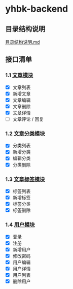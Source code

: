 # yhbk-backend

## 目录结构说明
[目录结构说明.md](/document/目录结构说明.md)

## 接口清单
### 1.1 [文章模块](/routes/article.js)
+ [x] 文章列表
+ [x] 新增文章
+ [x] 文章编辑
+ [x] 文章删除
+ [x] 文章详情
+ [ ] 文章评论 / 回复

### 1.2 [文章分类模块](/routes/category.js)
+ [x] 分类列表
+ [x] 新增分类
+ [x] 编辑分类
+ [x] 分类删除

### 1.3 [文章标签模块](/routes/tag.js)
+ [x] 标签列表
+ [x] 新增标签
+ [x] 标签分类
+ [x] 标签删除

### 1.4 [用户模块](/routes/user.js)
+ [x] 登录
+ [x] 注册
+ [x] 新增用户
+ [x] 修改密码
+ [x] 用户编辑
+ [x] 用户详情
+ [x] 用户列表
+ [x] 删除用户

